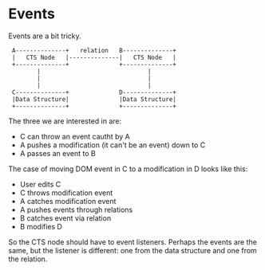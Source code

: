 Events
======


Events are a bit tricky.

     A--------------+   relation   B--------------+
     |   CTS Node   |--------------|   CTS Node   |
     +--------------+              +--------------+
            |                              |
            |                              |
            |                              |
     C--------------+              D--------------+
     |Data Structure|              |Data Structure|
     +--------------+              +--------------+

The three we are interested in are:

* C can throw an event cautht by A
* A pushes a modification (it can't be an event) down to C
* A passes an event to B

The case of moving DOM event in C to a modification in D looks like this:

* User edits C
* C throws modification event
* A catches modification event
* A pushes events through relations
* B catches event via relation
* B modifies D

So the CTS node should have to event listeners. Perhaps the events are the
same, but the listener is different: one from the data structure and one from
the relation.

